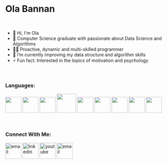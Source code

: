 # Ola Bannan
<br>

- 👋 Hi, I'm Ola
- 🔭 Computer Science graduate with passionate about Data Science and Algorithms           
- 👩‍💻 Proactive, dynamic and multi-skilled programmer
- 🌱 I’m currently improving my data structure and algorithm skills
- ⚡ Fun fact: Interested in the topics of motivation and psychology

<br> 

### Languages:
<p>  
   <img src="https://img.icons8.com/color/48/000000/python--v2.png" width = 50/> 
   <img src="https://img.icons8.com/color/96/000000/c-plus-plus-logo.png" width = 50>
   <img src="https://img.icons8.com/color/96/000000/c-programming.png"  width = 50/>
   <img src="https://img.icons8.com/color/96/000000/java-coffee-cup-logo--v2.png"  width = 60 />
   <img src="https://img.icons8.com/color/96/000000/javascript--v2.png" width = 50 />
   <img src="https://img.icons8.com/ultraviolet/40/000000/react--v2.png"  width = 50/>
   <img src="https://img.icons8.com/color/48/000000/html-5--v1.png" width = 50 />
   <img src="https://img.icons8.com/color/96/000000/css3.png"  width = 50 />
   <img src="https://img.icons8.com/color/50/000000/git.png" width = 50 />
</p>

<br>  

### Connect With Me:                                                             

<p >  
   <a href="mailto:ola.bannan96@gmail.com"><img src="https://img.icons8.com/color/96/000000/gmail.png" alt="email" width = 50/></a>
   <a href="https://www.linkedin.com/in/ola-bannan-98a667175"><img src="https://img.icons8.com/color/96/000000/linkedin.png" alt="linkedin" width = 50/></a>
   <a href="https://www.youtube.com/channel/UCDbhWlpvkWcFpuDW4rN_L2g"><img src="https://img.icons8.com/color/96/000000/youtube.png" alt="youtube" width = 50/></a>
   <a href="mailto:ola.bannan@hotmail.com"><img src="https://img.icons8.com/color/96/000000/microsoft-outlook-2019--v2.png" alt="email" width = 50/></a>

</p>
